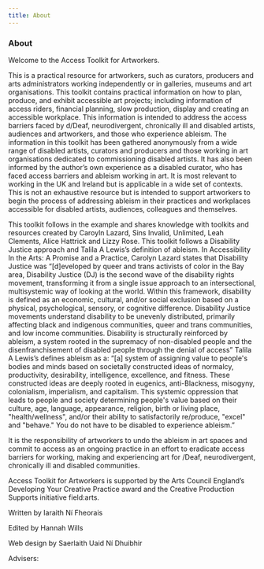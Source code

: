 ```yaml
---
title: About
---
```

### About

Welcome to the Access Toolkit for Artworkers.

This is a practical resource for artworkers, such as curators, producers and arts administrators working independently or in galleries, museums and art organisations. This toolkit contains practical information on how to plan, produce, and exhibit accessible art projects; including information of access riders, financial planning, slow production, display and creating an accessible workplace. This information is intended to address the access barriers faced by d/Deaf, neurodivergent, chronically ill and disabled artists, audiences and artworkers, and those who experience ableism. The information in this toolkit has been gathered anonymously from a wide range of disabled artists, curators and producers and those working in art organisations dedicated to commissioning disabled artists. It has also been informed by the author’s own experience as a disabled curator, who has faced access barriers and ableism working in art. It is most relevant to working in the UK and Ireland but is applicable in a wide set of contexts. This is not an exhaustive resource but is intended to support artworkers to begin the process of addressing ableism in their practices and workplaces accessible for disabled artists, audiences, colleagues and themselves.

This toolkit follows in the example and shares knowledge with toolkits and resources created by Caroyln Lazard, Sins Invalid, Unlimited, Leah Clements, Alice Hattrick and Lizzy Rose. This toolkit follows a Disability Justice approach and Talila A Lewis’s definition of ableism. In Accessibility In the Arts: A Promise and a Practice, Carolyn Lazard states that Disability Justice was “\[d]eveloped by queer and trans activists of color in the Bay area, Disability Justice (DJ) is the second wave of the disability rights movement, transforming it from a single issue approach to an intersectional, multisystemic way of looking at the world. Within this framework, disability is defined as an economic, cultural, and/or social exclusion based on a physical, psychological, sensory, or cognitive difference. Disability Justice movements understand disability to be unevenly distributed, primarily affecting black and indigenous communities, queer and trans communities, and low income communities. Disability is structurally reinforced by ableism, a system rooted in the supremacy of non-disabled people and the disenfranchisement of disabled people through the denial of access” Talila A Lewis’s defines ableism as a: “\[a] system of assigning value to people's bodies and minds based on societally constructed ideas of normalcy, productivity, desirability, intelligence, excellence, and fitness. These constructed ideas are deeply rooted in eugenics, anti-Blackness, misogyny, colonialism, imperialism, and capitalism. This systemic oppression that leads to people and society determining people's value based on their culture, age, language, appearance, religion, birth or living place, "health/wellness", and/or their ability to satisfactorily re/produce, "excel" and "behave." You do not have to be disabled to experience ableism.”

It is the responsibility of artworkers to undo the ableism in art spaces and commit to access as an ongoing practice in an effort to eradicate access barriers for working, making and experiencing art for /Deaf, neurodivergent, chronically ill and disabled communities.

Access Toolkit for Artworkers is supported by the Arts Council England’s Developing Your Creative Practice award and the Creative Production Supports initiative field:arts.

Written by Iaraith Ní Fheorais

Edited by Hannah Wills

Web design by Saerlaith Uaid Ní Dhuibhir

Advisers: